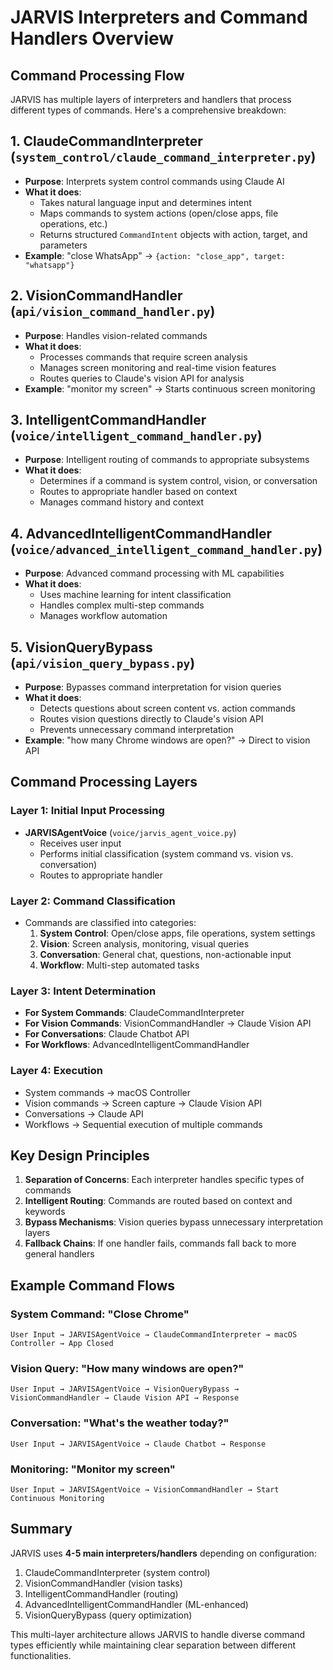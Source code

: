 # JARVIS Interpreters and Command Handlers Overview

## Command Processing Flow

JARVIS has multiple layers of interpreters and handlers that process different types of commands. Here's a comprehensive breakdown:

## 1. **ClaudeCommandInterpreter** (`system_control/claude_command_interpreter.py`)
- **Purpose**: Interprets system control commands using Claude AI
- **What it does**:
  - Takes natural language input and determines intent
  - Maps commands to system actions (open/close apps, file operations, etc.)
  - Returns structured `CommandIntent` objects with action, target, and parameters
- **Example**: "close WhatsApp" → `{action: "close_app", target: "whatsapp"}`

## 2. **VisionCommandHandler** (`api/vision_command_handler.py`)
- **Purpose**: Handles vision-related commands
- **What it does**:
  - Processes commands that require screen analysis
  - Manages screen monitoring and real-time vision features
  - Routes queries to Claude's vision API for analysis
- **Example**: "monitor my screen" → Starts continuous screen monitoring

## 3. **IntelligentCommandHandler** (`voice/intelligent_command_handler.py`)
- **Purpose**: Intelligent routing of commands to appropriate subsystems
- **What it does**:
  - Determines if a command is system control, vision, or conversation
  - Routes to appropriate handler based on context
  - Manages command history and context

## 4. **AdvancedIntelligentCommandHandler** (`voice/advanced_intelligent_command_handler.py`)
- **Purpose**: Advanced command processing with ML capabilities
- **What it does**:
  - Uses machine learning for intent classification
  - Handles complex multi-step commands
  - Manages workflow automation

## 5. **VisionQueryBypass** (`api/vision_query_bypass.py`)
- **Purpose**: Bypasses command interpretation for vision queries
- **What it does**:
  - Detects questions about screen content vs. action commands
  - Routes vision questions directly to Claude's vision API
  - Prevents unnecessary command interpretation
- **Example**: "how many Chrome windows are open?" → Direct to vision API

## Command Processing Layers

### Layer 1: Initial Input Processing
- **JARVISAgentVoice** (`voice/jarvis_agent_voice.py`)
  - Receives user input
  - Performs initial classification (system command vs. vision vs. conversation)
  - Routes to appropriate handler

### Layer 2: Command Classification
- Commands are classified into categories:
  1. **System Control**: Open/close apps, file operations, system settings
  2. **Vision**: Screen analysis, monitoring, visual queries
  3. **Conversation**: General chat, questions, non-actionable input
  4. **Workflow**: Multi-step automated tasks

### Layer 3: Intent Determination
- **For System Commands**: ClaudeCommandInterpreter
- **For Vision Commands**: VisionCommandHandler → Claude Vision API
- **For Conversations**: Claude Chatbot API
- **For Workflows**: AdvancedIntelligentCommandHandler

### Layer 4: Execution
- System commands → macOS Controller
- Vision commands → Screen capture → Claude Vision API
- Conversations → Claude API
- Workflows → Sequential execution of multiple commands

## Key Design Principles

1. **Separation of Concerns**: Each interpreter handles specific types of commands
2. **Intelligent Routing**: Commands are routed based on context and keywords
3. **Bypass Mechanisms**: Vision queries bypass unnecessary interpretation layers
4. **Fallback Chains**: If one handler fails, commands fall back to more general handlers

## Example Command Flows

### System Command: "Close Chrome"
```
User Input → JARVISAgentVoice → ClaudeCommandInterpreter → macOS Controller → App Closed
```

### Vision Query: "How many windows are open?"
```
User Input → JARVISAgentVoice → VisionQueryBypass → VisionCommandHandler → Claude Vision API → Response
```

### Conversation: "What's the weather today?"
```
User Input → JARVISAgentVoice → Claude Chatbot → Response
```

### Monitoring: "Monitor my screen"
```
User Input → JARVISAgentVoice → VisionCommandHandler → Start Continuous Monitoring
```

## Summary

JARVIS uses **4-5 main interpreters/handlers** depending on configuration:
1. ClaudeCommandInterpreter (system control)
2. VisionCommandHandler (vision tasks)
3. IntelligentCommandHandler (routing)
4. AdvancedIntelligentCommandHandler (ML-enhanced)
5. VisionQueryBypass (query optimization)

This multi-layer architecture allows JARVIS to handle diverse command types efficiently while maintaining clear separation between different functionalities.